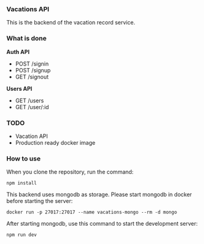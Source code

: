 ### Vacations API

This is the backend of the vacation record service.

### What is done

**Auth API**

* POST /signin
* POST /signup
* GET /signout

**Users API**

* GET /users
* GET /user/:id

### TODO

* Vacation API
* Production ready docker image

### How to use

When you clone the repository, run the command:

`npm install`

This backend uses mongodb as storage. Please start mongodb in docker before starting the server: 

`docker run -p 27017:27017 --name vacations-mongo --rm -d mongo`

After starting mongodb, use this command to start the development server: 

`npm run dev`